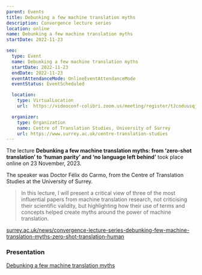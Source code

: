 ```yaml
---
parent: Events
title: Debunking a few machine translation myths
description: Convergence lecture series
location: online
name: Debunking a few machine translation myths
startDate: 2022-11-23

seo:
  type: Event
  name: Debunking a few machine translation myths
  startDate: 2022-11-23
  endDate: 2022-11-23
  eventAttendanceMode: OnlineEventAttendanceMode
  eventStatus: EventScheduled

  location:
    type: VirtualLocation
    url:  https://videoconf-colibri.zoom.us/meeting/register/tJcoduusqjojGtVXcP35d56Eo-5YyH1DSDfr

  organizer:
    type: Organization
    name: Centre of Translation Studies, University of Surrey
    url: https://www.surrey.ac.uk/centre-translation-studies
---
```


The lecture **Debunking a few machine translation myths: from ‘zero-shot translation’ to ‘human parity’ and ‘no language left behind’** took place online on 23 November, 2023.

The speaker was Doctor Félix do Carmo, from the Centre of Translation Studies at the University of Surrey.

> In this lecture, I will present a critical view of three of the most influential papers from machine translation research, not criticising their scientific validity, but highlighting how their use of terms and concepts helped create myths around the power of machine translation.

[surrey.ac.uk/news/convergence-lecture-series-debunking-few-machine-translation-myths-zero-shot-translation-human](https://www.surrey.ac.uk/news/convergence-lecture-series-debunking-few-machine-translation-myths-zero-shot-translation-human)

### Presentation

[Debunking a few machine translation myths](https://www.youtube.com/watch?v=Qap07fV5IgI)
